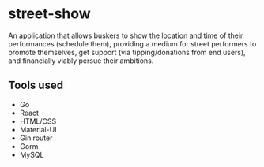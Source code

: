# street-show

An application that allows buskers to show the location and time of their performances (schedule them), providing a medium for street performers to promote themselves, get support (via tipping/donations from end users), and financially viably persue their ambitions. 

## Tools used

- Go
- React
- HTML/CSS
- Material-UI
- Gin router
- Gorm
- MySQL
